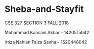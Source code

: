 # Sheba-and-Stayfit

CSE 327 
SECTION 3
FALL 2018

Mohammad Kaosain Akbar - 1420515042

Irtiza Nahian Faiza Sanha - 1520448042
